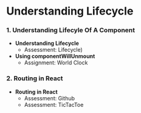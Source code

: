 # Understanding Lifecycle

### 1. Understanding Lifecyle Of A Component
- **Understanding Lifecycle**
  - Assessment: Lifecycle)
- **Using componentWillUnmount**
  - Assignment: World Clock
### 2. Routing in React
- **Routing in React**
  - Assessment: Github
  - Assessment: TicTacToe
